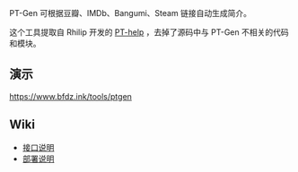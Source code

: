 PT-Gen 可根据豆瓣、IMDb、Bangumi、Steam 链接自动生成简介。

这个工具提取自 Rhilip 开发的 [PT-help](https://github.com/Rhilip/PT-help) ，去掉了源码中与 PT-Gen 不相关的代码和模块。

## 演示

https://www.bfdz.ink/tools/ptgen

## Wiki

- [接口说明](https://github.com/BFDZ/PT-Gen/wiki/%E6%8E%A5%E5%8F%A3%E8%AF%B4%E6%98%8E)
- [部署说明](https://github.com/BFDZ/PT-Gen/wiki/%E9%83%A8%E7%BD%B2%E8%AF%B4%E6%98%8E)